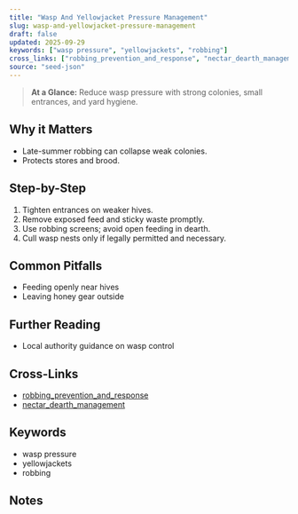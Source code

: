 ```yaml
---
title: "Wasp And Yellowjacket Pressure Management"
slug: wasp-and-yellowjacket-pressure-management
draft: false
updated: 2025-09-29
keywords: ["wasp pressure", "yellowjackets", "robbing"]
cross_links: ["robbing_prevention_and_response", "nectar_dearth_management"]
source: "seed-json"
---
```


> **At a Glance:** Reduce wasp pressure with strong colonies, small entrances, and yard hygiene.

## Why it Matters
- Late-summer robbing can collapse weak colonies.
- Protects stores and brood.

## Step-by-Step
1) Tighten entrances on weaker hives.
2) Remove exposed feed and sticky waste promptly.
3) Use robbing screens; avoid open feeding in dearth.
4) Cull wasp nests only if legally permitted and necessary.

## Common Pitfalls
- Feeding openly near hives
- Leaving honey gear outside

## Further Reading
- Local authority guidance on wasp control

## Cross-Links
- [robbing_prevention_and_response](/topics/robbing-prevention-and-response/)
- [nectar_dearth_management](/topics/nectar-dearth-management/)

## Keywords
- wasp pressure
- yellowjackets
- robbing

## Notes
